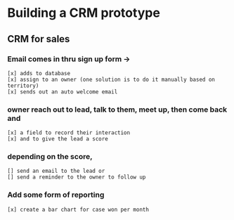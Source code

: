 # Building a CRM prototype

## CRM for sales

### Email comes in thru sign up form -> 
	[x] adds to database
	[x] assign to an owner (one solution is to do it manually based on territory) 
	[x] sends out an auto welcome email 

### owner reach out to lead, talk to them, meet up, then come back and 
	[x] a field to record their interaction 
	[x] and to give the lead a score

### depending on the score, 
	[] send an email to the lead or 
	[] send a reminder to the owner to follow up

### Add some form of reporting
    [x] create a bar chart for case won per month